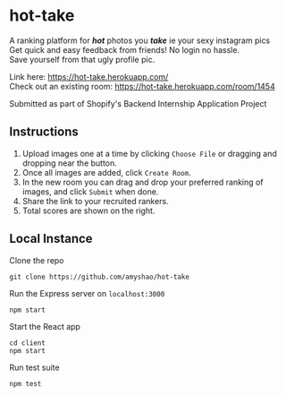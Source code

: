 # hot-take
A ranking platform for **_hot_** photos you **_take_** ie your sexy instagram pics  
Get quick and easy feedback from friends! No login no hassle.  
Save yourself from that ugly profile pic. 

Link here: https://hot-take.herokuapp.com/  
Check out an existing room: https://hot-take.herokuapp.com/room/1454  
  
Submitted as part of Shopify's Backend Internship Application Project 

## Instructions
1. Upload images one at a time by clicking ``Choose File`` or dragging and dropping near the button.  
2. Once all images are added, click ``Create Room``.  
3. In the new room you can drag and drop your preferred ranking of images, and click ``Submit`` when done.  
4. Share the link to your recruited rankers.  
5. Total scores are shown on the right.  

## Local Instance
Clone the repo
```
git clone https://github.com/amyshao/hot-take
```  
Run the Express server on ``localhost:3000``
```
npm start
```
Start the React app 
```
cd client
npm start
```
Run test suite
```
npm test
```
